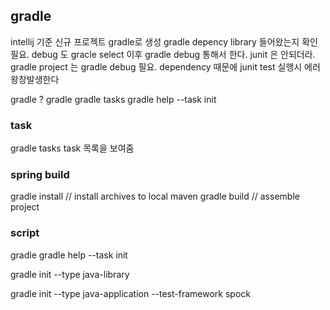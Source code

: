 ## gradle

intellij 기준 신규 프로젝트 gradle로 생성
gradle depency library 들어왔는지 확인 필요.
debug 도 gracle select 이후 gradle debug 통해서 한다. junit 은 안되더라.
gradle project 는 gradle debug 필요.
dependency 때문에 junit test 실행시 에러 왕창발생한다


gradle ?
gradle
gradle tasks
gradle help --task init


### task
gradle tasks  task 목록을 보여줌


### spring build
gradle install // install archives to local maven
gradle build // assemble project

### script
gradle
gradle help --task init

gradle init --type java-library


gradle init --type java-application --test-framework spock